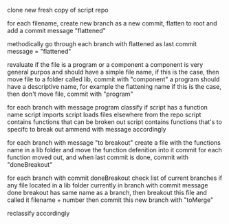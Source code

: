 
clone new fresh copy of script repo

for each filename, 
	create new branch
as a new commit, flatten to root and add a commit message "flattened"

methodically go through 
	each branch with flattened as last commit message = "flattened"

revaluate if the file is a program or a component
	a component is very general purpos and should have a simple file name, 
		if this is the case, then move file to a folder called lib, commit with "component"
	a program should have a descriptive name, for example the flattening name
		if this is the case, then don't move file, commit with "program"

for each branch with message program
	classify if
		script has a function name
		script imports
		script loads files elsewhere from the repo
		script contains functions that can be broken out
		script contains functions that's to specifc to break out
ammend with message accordingly

for each branch with message "to breakout"
	create a file with the functions name in a lib folder and move the function defenition into it
commit for each function moved out, and when last commit is done, commit with "doneBreakout"

for each branch with commit doneBreakout
check list of current branches
if any file 
	located in a lib folder 
		currently in branch with commit message done breakout has same name as a branch, then breakout this file and called it filename + number
then commit this new branch with "toMerge"

reclassify accordingly


